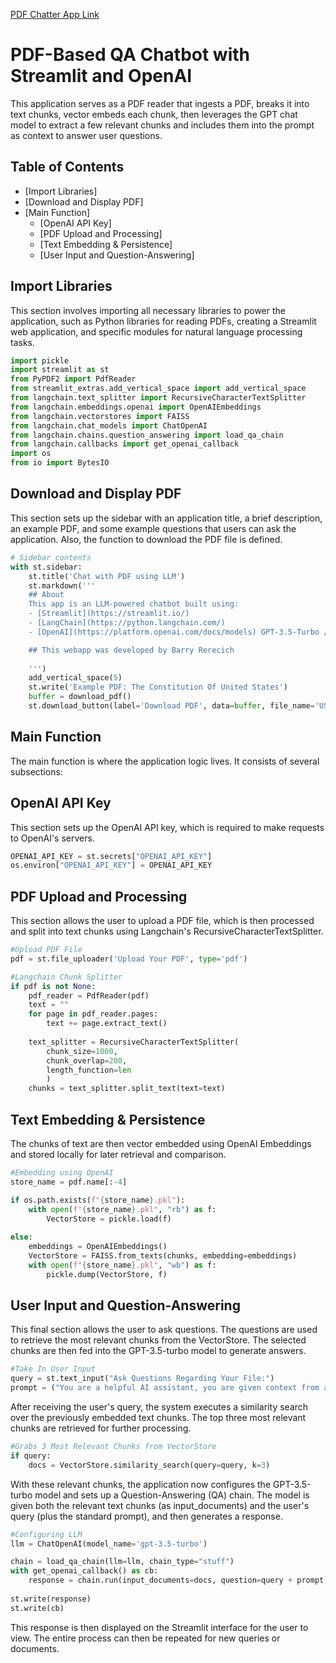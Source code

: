 [PDF Chatter App Link](https://barrypdfchatter.streamlit.app/)

# PDF-Based QA Chatbot with Streamlit and OpenAI

This application serves as a PDF reader that ingests a PDF, breaks it into text chunks, vector embeds each chunk, then leverages the GPT chat model to extract a few relevant chunks and includes them into the prompt as context to answer user questions.

## Table of Contents
- [Import Libraries]
- [Download and Display PDF]
- [Main Function]
  - [OpenAI API Key]
  - [PDF Upload and Processing]
  - [Text Embedding & Persistence]
  - [User Input and Question-Answering]

## Import Libraries

This section involves importing all necessary libraries to power the application, such as Python libraries for reading PDFs, creating a Streamlit web application, and specific modules for natural language processing tasks.

```python
import pickle
import streamlit as st
from PyPDF2 import PdfReader
from streamlit_extras.add_vertical_space import add_vertical_space
from langchain.text_splitter import RecursiveCharacterTextSplitter
from langchain.embeddings.openai import OpenAIEmbeddings
from langchain.vectorstores import FAISS
from langchain.chat_models import ChatOpenAI
from langchain.chains.question_answering import load_qa_chain
from langchain.callbacks import get_openai_callback
import os
from io import BytesIO
```


## Download and Display PDF
This section sets up the sidebar with an application title, a brief description, an example PDF, and some example questions that users can ask the application. Also, the function to download the PDF file is defined.

```python
# Sidebar contents
with st.sidebar:
    st.title('Chat with PDF using LLM')
    st.markdown('''
    ## About
    This app is an LLM-powered chatbot built using:
    - [Streamlit](https://streamlit.io/)
    - [LangChain](https://python.langchain.com/)
    - [OpenAI](https://platform.openai.com/docs/models) GPT-3.5-Turbo / Embeddings

    ## This webapp was developed by Barry Rerecich
 
    ''')
    add_vertical_space(5)
    st.write('Example PDF: The Constitution Of United States')
    buffer = download_pdf()
    st.download_button(label='Download PDF', data=buffer, file_name='USA_Constitution.pdf', mime='application/pdf')
```


## Main Function
The main function is where the application logic lives. It consists of several subsections:


## OpenAI API Key
This section sets up the OpenAI API key, which is required to make requests to OpenAI's servers.
```python
OPENAI_API_KEY = st.secrets["OPENAI_API_KEY"]  
os.environ["OPENAI_API_KEY"] = OPENAI_API_KEY
```


## PDF Upload and Processing
This section allows the user to upload a PDF file, which is then processed and split into text chunks using Langchain's RecursiveCharacterTextSplitter.

```python
#Upload PDF File
pdf = st.file_uploader('Upload Your PDF', type='pdf')

#Langchain Chunk Splitter
if pdf is not None:
    pdf_reader = PdfReader(pdf)
    text = ""
    for page in pdf_reader.pages:
        text += page.extract_text()
 
    text_splitter = RecursiveCharacterTextSplitter(
        chunk_size=1000,
        chunk_overlap=200,
        length_function=len
        )
    chunks = text_splitter.split_text(text=text)
```



## Text Embedding & Persistence
The chunks of text are then vector embedded using OpenAI Embeddings and stored locally for later retrieval and comparison.
```python
#Embedding using OpenAI
store_name = pdf.name[:-4]

if os.path.exists(f"{store_name}.pkl"):
    with open(f"{store_name}.pkl", "rb") as f:
        VectorStore = pickle.load(f)
        
else:
    embeddings = OpenAIEmbeddings()
    VectorStore = FAISS.from_texts(chunks, embedding=embeddings)
    with open(f"{store_name}.pkl", "wb") as f:
        pickle.dump(VectorStore, f)
```



## User Input and Question-Answering
This final section allows the user to ask questions. The questions are used to retrieve the most relevant chunks from the VectorStore. The selected chunks are then fed into the GPT-3.5-turbo model to generate answers.

```python
#Take In User Input
query = st.text_input("Ask Questions Regarding Your File:")
prompt = ("You are a helpful AI assistant, you are given context from an uploaded PDF, you are only to answer using the context given. Do not give any other information outside of the context given")
```

After receiving the user's query, the system executes a similarity search over the previously embedded text chunks. The top three most relevant chunks are retrieved for further processing.


```python
#Grabs 3 Most Relevant Chunks from VectorStore
if query:
    docs = VectorStore.similarity_search(query=query, k=3)
```

With these relevant chunks, the application now configures the GPT-3.5-turbo model and sets up a Question-Answering (QA) chain. The model is given both the relevant text chunks (as input_documents) and the user's query (plus the standard prompt), and then generates a response.


```python
#Configuring LLM
llm = ChatOpenAI(model_name='gpt-3.5-turbo')

chain = load_qa_chain(llm=llm, chain_type="stuff")
with get_openai_callback() as cb:
    response = chain.run(input_documents=docs, question=query + prompt)
                
st.write(response)
st.write(cb)
```

This response is then displayed on the Streamlit interface for the user to view. The entire process can then be repeated for new queries or documents.

